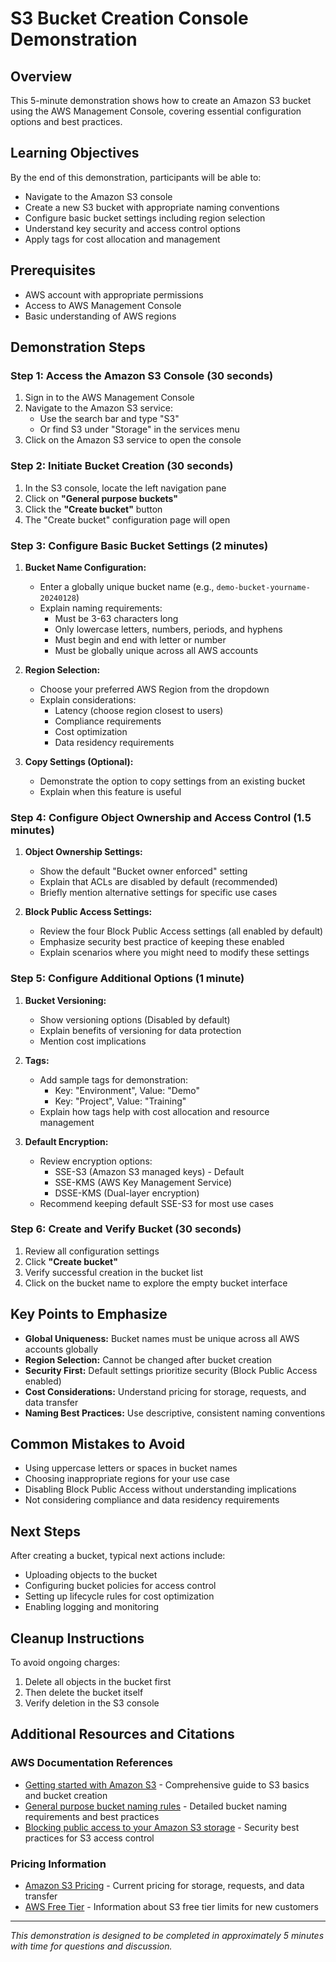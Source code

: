 # S3 Bucket Creation Console Demonstration

## Overview
This 5-minute demonstration shows how to create an Amazon S3 bucket using the AWS Management Console, covering essential configuration options and best practices.

## Learning Objectives
By the end of this demonstration, participants will be able to:
- Navigate to the Amazon S3 console
- Create a new S3 bucket with appropriate naming conventions
- Configure basic bucket settings including region selection
- Understand key security and access control options
- Apply tags for cost allocation and management

## Prerequisites
- AWS account with appropriate permissions
- Access to AWS Management Console
- Basic understanding of AWS regions

## Demonstration Steps

### Step 1: Access the Amazon S3 Console (30 seconds)
1. Sign in to the AWS Management Console
2. Navigate to the Amazon S3 service:
   - Use the search bar and type "S3"
   - Or find S3 under "Storage" in the services menu
3. Click on the Amazon S3 service to open the console

### Step 2: Initiate Bucket Creation (30 seconds)
1. In the S3 console, locate the left navigation pane
2. Click on **"General purpose buckets"**
3. Click the **"Create bucket"** button
4. The "Create bucket" configuration page will open

### Step 3: Configure Basic Bucket Settings (2 minutes)
1. **Bucket Name Configuration:**
   - Enter a globally unique bucket name (e.g., `demo-bucket-yourname-20240128`)
   - Explain naming requirements:
     - Must be 3-63 characters long
     - Only lowercase letters, numbers, periods, and hyphens
     - Must begin and end with letter or number
     - Must be globally unique across all AWS accounts

2. **Region Selection:**
   - Choose your preferred AWS Region from the dropdown
   - Explain considerations:
     - Latency (choose region closest to users)
     - Compliance requirements
     - Cost optimization
     - Data residency requirements

3. **Copy Settings (Optional):**
   - Demonstrate the option to copy settings from an existing bucket
   - Explain when this feature is useful

### Step 4: Configure Object Ownership and Access Control (1.5 minutes)
1. **Object Ownership Settings:**
   - Show the default "Bucket owner enforced" setting
   - Explain that ACLs are disabled by default (recommended)
   - Briefly mention alternative settings for specific use cases

2. **Block Public Access Settings:**
   - Review the four Block Public Access settings (all enabled by default)
   - Emphasize security best practice of keeping these enabled
   - Explain scenarios where you might need to modify these settings

### Step 5: Configure Additional Options (1 minute)
1. **Bucket Versioning:**
   - Show versioning options (Disabled by default)
   - Explain benefits of versioning for data protection
   - Mention cost implications

2. **Tags:**
   - Add sample tags for demonstration:
     - Key: "Environment", Value: "Demo"
     - Key: "Project", Value: "Training"
   - Explain how tags help with cost allocation and resource management

3. **Default Encryption:**
   - Review encryption options:
     - SSE-S3 (Amazon S3 managed keys) - Default
     - SSE-KMS (AWS Key Management Service)
     - DSSE-KMS (Dual-layer encryption)
   - Recommend keeping default SSE-S3 for most use cases

### Step 6: Create and Verify Bucket (30 seconds)
1. Review all configuration settings
2. Click **"Create bucket"**
3. Verify successful creation in the bucket list
4. Click on the bucket name to explore the empty bucket interface

## Key Points to Emphasize
- **Global Uniqueness:** Bucket names must be unique across all AWS accounts globally
- **Region Selection:** Cannot be changed after bucket creation
- **Security First:** Default settings prioritize security (Block Public Access enabled)
- **Cost Considerations:** Understand pricing for storage, requests, and data transfer
- **Naming Best Practices:** Use descriptive, consistent naming conventions

## Common Mistakes to Avoid
- Using uppercase letters or spaces in bucket names
- Choosing inappropriate regions for your use case
- Disabling Block Public Access without understanding implications
- Not considering compliance and data residency requirements

## Next Steps
After creating a bucket, typical next actions include:
- Uploading objects to the bucket
- Configuring bucket policies for access control
- Setting up lifecycle rules for cost optimization
- Enabling logging and monitoring

## Cleanup Instructions
To avoid ongoing charges:
1. Delete all objects in the bucket first
2. Then delete the bucket itself
3. Verify deletion in the S3 console

## Additional Resources and Citations

### AWS Documentation References
- [Getting started with Amazon S3](https://docs.aws.amazon.com/AmazonS3/latest/userguide/GetStartedWithS3.html) - Comprehensive guide to S3 basics and bucket creation
- [General purpose bucket naming rules](https://docs.aws.amazon.com/AmazonS3/latest/userguide/bucketnamingrules.html) - Detailed bucket naming requirements and best practices
- [Blocking public access to your Amazon S3 storage](https://docs.aws.amazon.com/AmazonS3/latest/userguide/access-control-block-public-access.html) - Security best practices for S3 access control

### Pricing Information
- [Amazon S3 Pricing](https://aws.amazon.com/s3/pricing/) - Current pricing for storage, requests, and data transfer
- [AWS Free Tier](https://aws.amazon.com/free/) - Information about S3 free tier limits for new customers

---
*This demonstration is designed to be completed in approximately 5 minutes with time for questions and discussion.*
